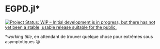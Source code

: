 # EGPD.jl*

[![Project Status: WIP – Initial development is in progress, but there has not yet been a stable, usable release suitable for the public.](https://www.repostatus.org/badges/latest/wip.svg)](https://www.repostatus.org/#wip)

**working title*, en attendant de trouver quelque chose pour extrêmes sous asymptotiques 😉
